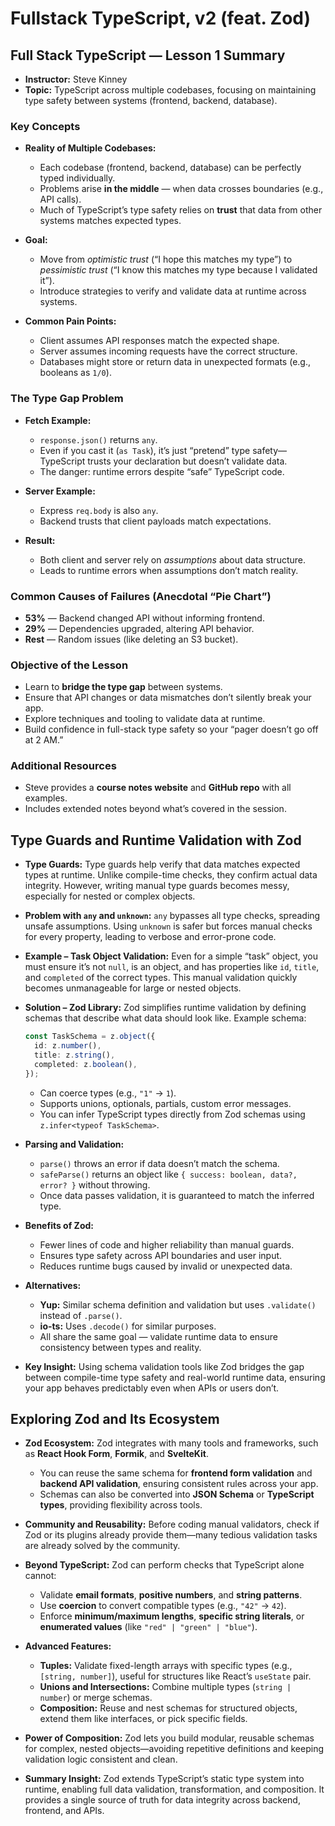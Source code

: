 # Fullstack TypeScript, v2 (feat. Zod)

## Full Stack TypeScript — Lesson 1 Summary

* **Instructor:** Steve Kinney
* **Topic:** TypeScript across multiple codebases, focusing on maintaining type safety between systems (frontend, backend, database).

### Key Concepts

* **Reality of Multiple Codebases:**

  * Each codebase (frontend, backend, database) can be perfectly typed individually.
  * Problems arise **in the middle** — when data crosses boundaries (e.g., API calls).
  * Much of TypeScript’s type safety relies on **trust** that data from other systems matches expected types.

* **Goal:**

  * Move from *optimistic trust* (“I hope this matches my type”) to *pessimistic trust* (“I know this matches my type because I validated it”).
  * Introduce strategies to verify and validate data at runtime across systems.

* **Common Pain Points:**

  * Client assumes API responses match the expected shape.
  * Server assumes incoming requests have the correct structure.
  * Databases might store or return data in unexpected formats (e.g., booleans as `1/0`).

### The Type Gap Problem

* **Fetch Example:**

  * `response.json()` returns `any`.
  * Even if you cast it (`as Task`), it’s just “pretend” type safety—TypeScript trusts your declaration but doesn’t validate data.
  * The danger: runtime errors despite “safe” TypeScript code.

* **Server Example:**

  * Express `req.body` is also `any`.
  * Backend trusts that client payloads match expectations.

* **Result:**

  * Both client and server rely on *assumptions* about data structure.
  * Leads to runtime errors when assumptions don’t match reality.

### Common Causes of Failures (Anecdotal “Pie Chart”)

* **53%** — Backend changed API without informing frontend.
* **29%** — Dependencies upgraded, altering API behavior.
* **Rest** — Random issues (like deleting an S3 bucket).

### Objective of the Lesson

* Learn to **bridge the type gap** between systems.
* Ensure that API changes or data mismatches don’t silently break your app.
* Explore techniques and tooling to validate data at runtime.
* Build confidence in full-stack type safety so your “pager doesn’t go off at 2 AM.”

### Additional Resources

* Steve provides a **course notes website** and **GitHub repo** with all examples.
* Includes extended notes beyond what’s covered in the session.

## Type Guards and Runtime Validation with Zod

* **Type Guards:**
  Type guards help verify that data matches expected types at runtime. Unlike compile-time checks, they confirm actual data integrity. However, writing manual type guards becomes messy, especially for nested or complex objects.

* **Problem with `any` and `unknown`:**
  `any` bypasses all type checks, spreading unsafe assumptions. Using `unknown` is safer but forces manual checks for every property, leading to verbose and error-prone code.

* **Example – Task Object Validation:**
  Even for a simple “task” object, you must ensure it’s not `null`, is an object, and has properties like `id`, `title`, and `completed` of the correct types. This manual validation quickly becomes unmanageable for large or nested objects.

* **Solution – Zod Library:**
  Zod simplifies runtime validation by defining schemas that describe what data should look like.
  Example schema:

  ```ts
  const TaskSchema = z.object({
    id: z.number(),
    title: z.string(),
    completed: z.boolean(),
  });
  ```

  * Can coerce types (e.g., `"1"` → `1`).
  * Supports unions, optionals, partials, custom error messages.
  * You can infer TypeScript types directly from Zod schemas using `z.infer<typeof TaskSchema>`.

* **Parsing and Validation:**

  * `parse()` throws an error if data doesn’t match the schema.
  * `safeParse()` returns an object like `{ success: boolean, data?, error? }` without throwing.
  * Once data passes validation, it is guaranteed to match the inferred type.

* **Benefits of Zod:**

  * Fewer lines of code and higher reliability than manual guards.
  * Ensures type safety across API boundaries and user input.
  * Reduces runtime bugs caused by invalid or unexpected data.

* **Alternatives:**

  * **Yup:** Similar schema definition and validation but uses `.validate()` instead of `.parse()`.
  * **io-ts:** Uses `.decode()` for similar purposes.
  * All share the same goal — validate runtime data to ensure consistency between types and reality.

* **Key Insight:**
  Using schema validation tools like Zod bridges the gap between compile-time type safety and real-world runtime data, ensuring your app behaves predictably even when APIs or users don’t.

## Exploring Zod and Its Ecosystem

* **Zod Ecosystem:**
  Zod integrates with many tools and frameworks, such as **React Hook Form**, **Formik**, and **SvelteKit**.

  * You can reuse the same schema for **frontend form validation** and **backend API validation**, ensuring consistent rules across your app.
  * Schemas can also be converted into **JSON Schema** or **TypeScript types**, providing flexibility across tools.

* **Community and Reusability:**
  Before coding manual validators, check if Zod or its plugins already provide them—many tedious validation tasks are already solved by the community.

* **Beyond TypeScript:**
  Zod can perform checks that TypeScript alone cannot:

  * Validate **email formats**, **positive numbers**, and **string patterns**.
  * Use **coercion** to convert compatible types (e.g., `"42"` → `42`).
  * Enforce **minimum/maximum lengths**, **specific string literals**, or **enumerated values** (like `"red" | "green" | "blue"`).

* **Advanced Features:**

  * **Tuples:** Validate fixed-length arrays with specific types (e.g., `[string, number]`), useful for structures like React’s `useState` pair.
  * **Unions and Intersections:** Combine multiple types (`string | number`) or merge schemas.
  * **Composition:** Reuse and nest schemas for structured objects, extend them like interfaces, or pick specific fields.

* **Power of Composition:**
  Zod lets you build modular, reusable schemas for complex, nested objects—avoiding repetitive definitions and keeping validation logic consistent and clean.

* **Summary Insight:**
  Zod extends TypeScript’s static type system into runtime, enabling full data validation, transformation, and composition. It provides a single source of truth for data integrity across backend, frontend, and APIs.
